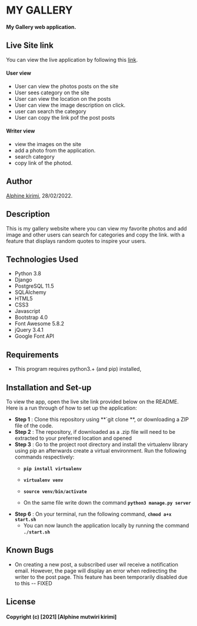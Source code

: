 # MY GALLERY

####  My Gallery web application.

## Live Site link
You can view the live application by following this [link]().

####  User view
* User can view the photos posts on the site
* User sees  category on the site
* User can view the location on the posts
* User can view the image description on click.
* user can search the category
* User can copy the link pof the post posts


####  Writer view
* view the images on the site
* add a photo from the application.
* search category
* copy link of the photod.


## Author
[Alphine kirimi](https://github.alphine3900), 28/02/2022.

## Description
This is my gallery website where you can view my favorite photos and add image and other users can search for categories and copy the link. with a feature that displays random quotes to inspire your users.

## Technologies Used
* Python 3.8
* Django 
* PostgreSQL 11.5
* SQLAlchemy
* HTML5  
* CSS3
* Javascript
* Bootstrap 4.0
* Font Awesome 5.8.2
* jQuery 3.4.1
* Google Font API

## Requirements
* This program requires python3.+ (and pip) installed,

## Installation and Set-up
To view the app, open the live site link provided below on the README.
Here is a run through of how to set up the application:
* **Step 1** : Clone this repository using **`git clone **, or downloading a ZIP file of the code.
* **Step 2** : The repository, if downloaded as a .zip file will need to be extracted to your preferred location and opened
* **Step 3** : Go to the project root directory and install the virtualenv library using pip an afterwards create a virtual environment. Run the following commands respectively:
    * **`pip install virtualenv`**
    * **`virtualenv venv`**
    * **`source venv/bin/activate`**
        
    * On the same file write down the command **`python3 manage.py server`** 
* **Step 6** : On your terminal, run the following command, **`chmod a+x start.sh`**
    * You can now launch the application locally by running the command **`./start.sh`** 
    


## Known Bugs
* On creating a new post, a subscribed user wil receive a notification email. However, the page will display an error when redirecting the writer to the post page. This feature has been temporarily disabled due to this -- FIXED


## License
#### Copyright (c) [2021] [Alphine mutwiri kirimi]